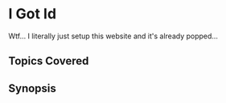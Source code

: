 # I Got Id
Wtf... I literally just setup this website and it's already popped...
## Topics Covered

## Synopsis

